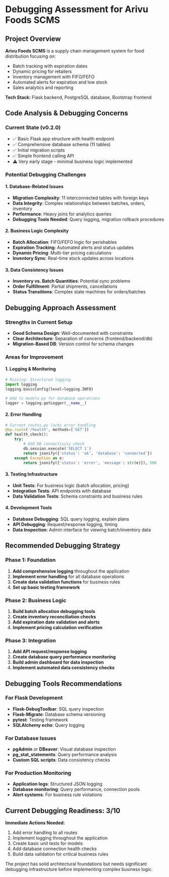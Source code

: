# Debugging Assessment for Arivu Foods SCMS

## Project Overview
**Arivu Foods SCMS** is a supply chain management system for food distribution focusing on:
- Batch tracking with expiration dates
- Dynamic pricing for retailers
- Inventory management with FIFO/FEFO
- Automated alerts for expiration and low stock
- Sales analytics and reporting

**Tech Stack:** Flask backend, PostgreSQL database, Bootstrap frontend

## Code Analysis & Debugging Concerns

### Current State (v0.2.0)
- ✅ Basic Flask app structure with health endpoint
- ✅ Comprehensive database schema (11 tables)
- ✅ Initial migration scripts
- ✅ Simple frontend calling API
- ⚠️ Very early stage - minimal business logic implemented

### Potential Debugging Challenges

#### 1. **Database-Related Issues**
- **Migration Complexity**: 11 interconnected tables with foreign keys
- **Data Integrity**: Complex relationships between batches, orders, inventory
- **Performance**: Heavy joins for analytics queries
- **Debugging Tools Needed**: Query logging, migration rollback procedures

#### 2. **Business Logic Complexity**
- **Batch Allocation**: FIFO/FEFO logic for perishables
- **Expiration Tracking**: Automated alerts and status updates
- **Dynamic Pricing**: Multi-tier pricing calculations
- **Inventory Sync**: Real-time stock updates across locations

#### 3. **Data Consistency Issues**
- **Inventory vs. Batch Quantities**: Potential sync problems
- **Order Fulfillment**: Partial shipments, cancellations
- **Status Transitions**: Complex state machines for orders/batches

## Debugging Approach Assessment

### Strengths in Current Setup
- **Good Schema Design**: Well-documented with constraints
- **Clear Architecture**: Separation of concerns (frontend/backend/db)
- **Migration-Based DB**: Version control for schema changes

### Areas for Improvement

#### 1. **Logging & Monitoring**
```python
# Missing: Structured logging
import logging
logging.basicConfig(level=logging.INFO)

# Add to models.py for database operations
logger = logging.getLogger(__name__)
```

#### 2. **Error Handling**
```python
# Current routes.py lacks error handling
@bp.route('/health', methods=['GET'])
def health_check():
    try:
        # Add DB connectivity check
        db.session.execute('SELECT 1')
        return jsonify({'status': 'ok', 'database': 'connected'})
    except Exception as e:
        return jsonify({'status': 'error', 'message': str(e)}), 500
```

#### 3. **Testing Infrastructure**
- **Unit Tests**: For business logic (batch allocation, pricing)
- **Integration Tests**: API endpoints with database
- **Data Validation Tests**: Schema constraints and business rules

#### 4. **Development Tools**
- **Database Debugging**: SQL query logging, explain plans
- **API Debugging**: Request/response logging, timing
- **Data Inspection**: Admin interface for viewing batch/inventory data

## Recommended Debugging Strategy

### Phase 1: Foundation
1. **Add comprehensive logging** throughout the application
2. **Implement error handling** for all database operations
3. **Create data validation functions** for business rules
4. **Set up basic testing framework**

### Phase 2: Business Logic
1. **Build batch allocation debugging tools**
2. **Create inventory reconciliation checks**
3. **Add expiration date validation and alerts**
4. **Implement pricing calculation verification**

### Phase 3: Integration
1. **Add API request/response logging**
2. **Create database query performance monitoring**
3. **Build admin dashboard for data inspection**
4. **Implement automated data consistency checks**

## Debugging Tools Recommendations

### For Flask Development
- **Flask-DebugToolbar**: SQL query inspection
- **Flask-Migrate**: Database schema versioning
- **pytest**: Testing framework
- **SQLAlchemy echo**: Query logging

### For Database Issues
- **pgAdmin** or **DBeaver**: Visual database inspection
- **pg_stat_statements**: Query performance analysis
- **Custom SQL scripts**: Data consistency checks

### For Production Monitoring
- **Application logs**: Structured JSON logging
- **Database monitoring**: Query performance, connection pools
- **Alert systems**: For business rule violations

## Current Debugging Readiness: 3/10

**Immediate Actions Needed:**
1. Add error handling to all routes
2. Implement logging throughout the application
3. Create basic unit tests for models
4. Add database connection health checks
5. Build data validation for critical business rules

The project has solid architectural foundations but needs significant debugging infrastructure before implementing complex business logic.